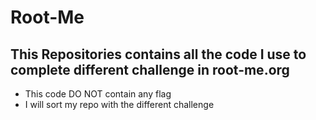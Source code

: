 # Root-Me
## This Repositories contains all the code I use to complete different challenge in root-me.org
* This code DO NOT contain any flag
* I will sort my repo with the different challenge 

